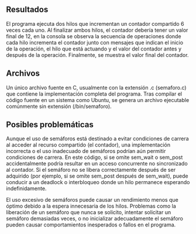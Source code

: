 ## Resultados

El programa ejecuta dos hilos que incrementan un contador compartido 6 veces cada uno. Al finalizar ambos hilos, el contador debería tener un valor final de 12, en la consola se observa la secuencia de operaciones donde cada hilo incrementa el contador junto con mensajes que indican el inicio de la operación, el hilo que está actuando y el valor del contador antes y después de la operación. Finalmente, se muestra el valor final del contador.

## Archivos

Un único archivo fuente en C, usualmente con la extensión .c (semaforo.c) que contiene la implementación completa del programa. Tras compilar el código fuente en un sistema como Ubuntu, se genera un archivo ejecutable comúnmente sin extensión (/bin/semaforo).

## Posibles problemáticas

Aunque el uso de semáforos está destinado a evitar condiciones de carrera al acceder al recurso compartido (el contador), una implementación incorrecta o el uso inadecuado de semáforos podrían aún permitir condiciones de carrera. En este código, si se omite sem_wait o sem_post accidentalmente podría resultar en un acceso concurrente no sincronizado al contador. Si el semáforo no se libera correctamente después de ser adquirido (por ejemplo, si se omite sem_post después de sem_wait), puede conducir a un deadlock o interbloqueo donde un hilo permanece esperando indefinidamente.

El uso excesivo de semáforos puede causar un rendimiento menos que óptimo debido a la espera innecesaria de los hilos. Problemas como la liberación de un semáforo que nunca se solicito, intentar solicitar un semáforo demasiadas veces, o no inicializar adecuadamente el semáforo pueden causar comportamientos inesperados o fallos en el programa.